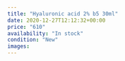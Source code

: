 ```yaml
---
title: "Hyaluronic acid 2% b5 30ml"
date: 2020-12-27T12:12:32+00:00
price: "610"
availability: "In stock"
condition: "New"
images:
---
```


